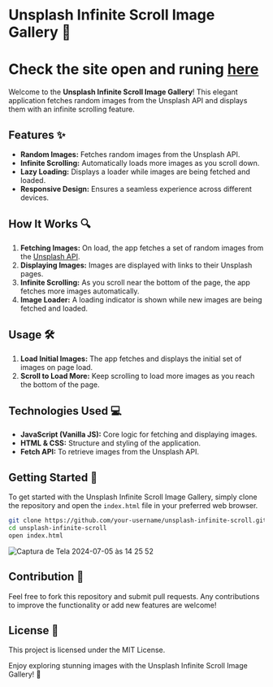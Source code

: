 # Unsplash Infinite Scroll Image Gallery 📸
# Check the site open and runing [here](https://infinityscrolljsiury.netlify.app/)

Welcome to the **Unsplash Infinite Scroll Image Gallery**! This elegant application fetches random images from the Unsplash API and displays them with an infinite scrolling feature.

## Features ✨

- **Random Images:** Fetches random images from the Unsplash API.
- **Infinite Scrolling:** Automatically loads more images as you scroll down.
- **Lazy Loading:** Displays a loader while images are being fetched and loaded.
- **Responsive Design:** Ensures a seamless experience across different devices.

## How It Works 🔍

1. **Fetching Images:** On load, the app fetches a set of random images from the [Unsplash API](https://unsplash.com/developers).
2. **Displaying Images:** Images are displayed with links to their Unsplash pages.
3. **Infinite Scrolling:** As you scroll near the bottom of the page, the app fetches more images automatically.
4. **Image Loader:** A loading indicator is shown while new images are being fetched and loaded.

## Usage 🛠️

1. **Load Initial Images:** The app fetches and displays the initial set of images on page load.
2. **Scroll to Load More:** Keep scrolling to load more images as you reach the bottom of the page.

## Technologies Used 💻

- **JavaScript (Vanilla JS):** Core logic for fetching and displaying images.
- **HTML & CSS:** Structure and styling of the application.
- **Fetch API:** To retrieve images from the Unsplash API.

## Getting Started 🚀

To get started with the Unsplash Infinite Scroll Image Gallery, simply clone the repository and open the `index.html` file in your preferred web browser.

```bash
git clone https://github.com/your-username/unsplash-infinite-scroll.git
cd unsplash-infinite-scroll
open index.html
```
![Captura de Tela 2024-07-05 às 14 25 52](https://github.com/Iuryppedrosa/Infinity-ScrollJS/assets/89420889/081b8fd3-f57d-4ade-8f67-d6978f82e420)

## Contribution 🤝

Feel free to fork this repository and submit pull requests. Any contributions to improve the functionality or add new features are welcome!

## License 📜

This project is licensed under the MIT License.

Enjoy exploring stunning images with the Unsplash Infinite Scroll Image Gallery! 🌟
